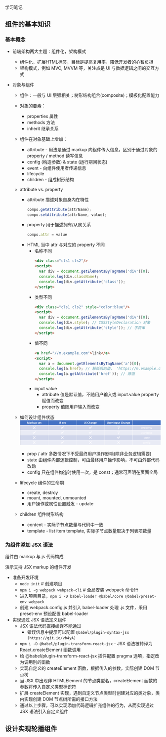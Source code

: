 学习笔记

## 组件的基本知识

### 基本概念

- 前端架构两大主题：组件化，架构模式
  - 组件化，扩展HTML标签，目标是提高复用率，降低开发者的心智负担
  - 架构模式，例如 MVC, MVVM 等，关注点是 UI 与数据逻辑之间的交互方式

- 对象与组件
  - 组件：一般与 UI 层强相关；树形结构组合(composite)；模板化配置能力
  - 对象的要素：
    - properties 属性
    - methods 方法
    - inherit 继承关系
  - 组件在对象基础上增加：
    - attribute - 用法是通过 markup 向组件传入信息，区别于通过对象的 property / method 读写信息
    - config (构造参数) & state (运行期间状态)
    - event - 向组件使用者传递信息
    - lifecycle
    - children - 组成树形结构

  - attribute vs. property
    - attribute 描述对象自身内在特性  
      ```javascript
      compo.getAttribute(attrName);
      compo.setAttribute(attrName, value);
      ```
    - property 用于描述拥有/从属关系
      ```javascript
      compo.attr = value
      ```
    - HTML 当中 attr 与对应的 property 不同
      - 名称不同
        ```html
        <div class="cls1 cls2"/>
        <script>
          var div = document.getElementsByTagName('div')[0];
          console.log(div.className);
          console.log(div.getAttribute('class'));
        </script>
        ```
      - 类型不同
        ```html
        <div class="cls1 cls2" style="color:blue"/>
        <script>
          var div = document.getElementsByTagName('div')[0];
          console.log(div.style); // CSSStyleDeclaration 对象
          console.log(div.getAttribute('style')); // 字符串
        </script>
        ```
      - 值不同
        ```html
        <a href="//m.example.com">link</a>
        <script>
          var a = document.getElementsByTagName('a')[0];
          console.log(a.href); // 解析后的值， 'https://m.example.com'
          console.log(a.getAttribute('href')); // 原值
        </script>
        ``` 
      - input value
        - attribute 值是默认值，不随用户输入或 input.value property 赋值而改变
        - property 值随用户输入而改变

  - 如何设计组件状态
    ![component API usage](table1.png)
    - prop / attr 多数情况下不受最终用户操作影响(除非业务逻辑需要)
    - state 由组件内部逻辑控制，可由最终用户操作影响，不可由外部代码改动
    - config 只在组件构造时使用一次，是 const；通常可声明在页面全局

  - lifecycle 组件的生命期
    - create, destroy
    - mount, mounted, unmounted
    - 用户操作或属性设置触发 - update

  - children 组件树形结构
    - content - 实际子节点数量与代码中一致
    - template - list item template, 实际子节点数量取决于列表项数量
    
### 为组件添加 JSX 语法

组件由 markup 与 js 代码构成

演示支持 JSX markup 的组件开发

- 准备开发环境
  - `node init` # 创建项目
  - `npm i -g webpack webpack-cli` # 全局安装 webpack 命令行
  - 进入项目目录，`npm i -D babel-loader @babel/core @babel/preset-env webpack`
  - 创建 webpack.config.js 并引入 babel-loader 处理 .js 文件，采用 preset-env 预设配置 babel-loader
- 实现通过 JSX 语法定义组件
  - JSX 语法代码直接编译不能通过 
    - 错误信息中提示可以配置 `@babel/plugin-syntax-jsx (https://git.io/vb4yA)`
  - `npm i -D @babel/plugin-transform-react-jsx` - JSX 语法被转译为 React.createElement 函数调用
  - 给 @babel/plugin-transform-react-jsx 插件配置 pragma 选项，指定改为调用别的函数
  - 实现自定义的 createElement 函数，根据传入的参数，实际创建 DOM 节点树
  - 当 JSX 中出现非 HTMLElement 的节点类型名，createElement 函数的参数将传入自定义类型标识符
  - 扩展 createElement 实现，遇到自定义节点类型时创建对应的类对象，类内实现创建 DOM 节点树所需的接口方法
  - 通过以上步骤，可以实现添加代码逻辑扩充组件的行为，从而实现通过 JSX 语法引入自定义组件

## 设计实现轮播组件
